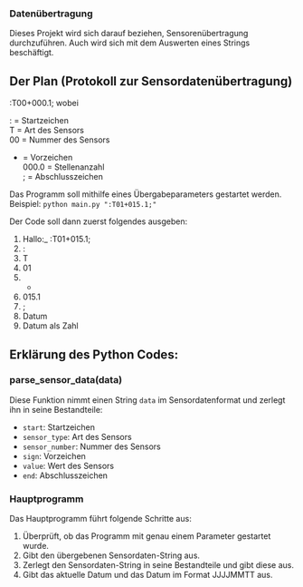 ### Datenübertragung

Dieses Projekt wird sich darauf beziehen, Sensorenübertragung durchzuführen. Auch wird sich mit dem Auswerten eines Strings beschäftigt.

## Der Plan (Protokoll zur Sensordatenübertragung)

:T00+000.1;      wobei

: = Startzeichen  
T = Art des Sensors  
00 = Nummer des Sensors  
+ = Vorzeichen  
000.0 = Stellenanzahl  
; = Abschlusszeichen  

Das Programm soll mithilfe eines Übergabeparameters gestartet werden.  
Beispiel: `python main.py ":T01+015.1;"`

Der Code soll dann zuerst folgendes ausgeben:
1. Hallo:_ :T01+015.1;
2. :
3. T
4. 01
5. +
6. 015.1
7. ;
8. Datum
9. Datum als Zahl

## Erklärung des Python Codes:

### parse_sensor_data(data)
Diese Funktion nimmt einen String `data` im Sensordatenformat und zerlegt ihn in seine Bestandteile:
- `start`: Startzeichen
- `sensor_type`: Art des Sensors
- `sensor_number`: Nummer des Sensors
- `sign`: Vorzeichen
- `value`: Wert des Sensors
- `end`: Abschlusszeichen

### Hauptprogramm
Das Hauptprogramm führt folgende Schritte aus:
1. Überprüft, ob das Programm mit genau einem Parameter gestartet wurde.
2. Gibt den übergebenen Sensordaten-String aus.
3. Zerlegt den Sensordaten-String in seine Bestandteile und gibt diese aus.
4. Gibt das aktuelle Datum und das Datum im Format JJJJMMTT aus.
